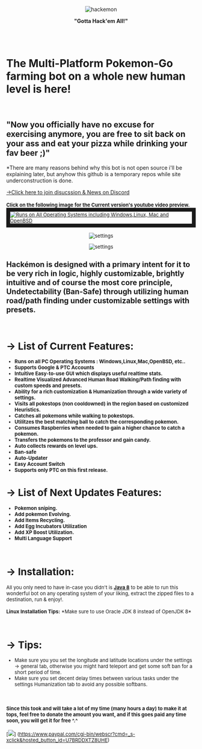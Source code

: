 ﻿
 
<p align="center"><img src="http://puu.sh/qlIQC/7b9adb7a67.png" alt="hackemon"></p>

<p align="center"><b>"Gotta Hack'em All!"</b></p>

<br><br> <h1><b>The Multi-Platform Pokemon-Go farming bot on a whole new human level is here! </b></h1><br><h2><b>"Now</b> you officially have no excuse for exercising anymore, you are free to sit back on your ass and eat your pizza while drinking your fav beer ;)"</h2>
 
 *There are many reasons behind why this bot is not open source i'll be explaining later, but anyhow this github is a temporary repos while site underconstruction is done.
 
 [→Click here to join disucssion & News on Discord](https://discord.gg/mMhuG6q)
 <br><br><font size=2px><b>Click on the following image for the Current version's youtube video preview.</b><font>
<a href="http://www.youtube.com/watch?feature=player_embedded&v=Vv3-Gdvm9xU" target="_blank"><img src="http://puu.sh/qw13i/3e39a74a92.jpg" 
alt="Runs on All Operating Systems including Windows,Linux, Mac and OpenBSD"  border="10" /></a>

<p align="center"><img src="http://puu.sh/qw1bo/92320bdb8f.png" alt="settings"></p>
<p align="center"><img src="http://puu.sh/qw1hA/9385f59876.png" alt="settings"></p>


<h2><b>Hackémon</b> is designed with a primary intent for it to be very rich in logic, highly customizable, brightly intuitive and of course the most core principle, Undetectability (Ban-Safe) through utilizing human road/path finding under customizable settings with presets.</h2>
<br>
<b><h1>→ List of Current Features:</h1></b>
<b>
<ul>
<li>Runs on all PC Operating Systems : Windows,Linux,Mac,OpenBSD, etc.. </li>
<li>Supports Google & PTC Accounts</li>
<li>Intuitive Easy-to-use GUI which displays useful realtime stats.</li>
<li>Realtime Visualized Advanced Human Road Walking/Path finding with custom speeds and presets.</li>
<li>Ability for a rich customization & Humanization through a wide variety of settings. </li>
<li>Visits all pokestops (non cooldowned) in the region based on customized Heuristics. </li>
<li>Catches all pokemons while walking to pokestops.</li>
<li>Utilitzes the best matching ball to catch the corresponding pokemon.</li>
<li>Consumes Raspberries when needed to gain a higher chance to catch a pokemon.</li>
<li>Transfers the pokemons to the professor and gain candy.</li>
<li>Auto collects rewards on level ups.</li>
<li>Ban-safe</li>
<li>Auto-Updater</li>
<li>Easy Account Switch</li>
<li>Supports only PTC on this first release. </li>
</ul>
</b>

<b><h1>→ List of Next Updates Features:</h1></b>
<ul>
<b>
<li>Pokemon sniping.</li>
<li>Add pokemon Evolving.</li>
<li>Add Items Recycling. </li>
<li>Add Egg Incubators Utilization</li>
<li>Add XP Boost Utilization.</li>
<li>Multi Language Support</li>
</b>
</ul>

<br>
<b><h1>→ Installation:</h1></b>
<p>
All you only need to have in-case you didn't is <b><a href="http://www.oracle.com/technetwork/java/javase/downloads/jdk8-downloads-2133151.html">Java 8</a></b> to be able to run this wonderful bot on any operating system of your liking, extract the
zipped files to a destination, run & enjoy!.
<br><br>
  <b>  Linux Installation Tips:</b>
*Make sure to use Oracle JDK 8 instead of OpenJDK 8*
    
</p>

<br>
<b><h1>→ Tips:</h1></b>
<ul>
<li>Make sure you you set the longitude and latitude locations under the settings -> general tab, otherwise you might hard teleport and get some soft ban for a short period of time.</li>
<li>Make sure you set decent delay times between various tasks under the settings Humanization tab to avoid any possible softbans.</li>

</ul>
<br>
<p><h4>Since this took and will take a lot of my time (many hours a day) to make it at tops, feel free to donate the amount you want, and if this goes paid any time soon, you will get it for free ^.^</h4></p>

[![](https://www.paypalobjects.com/en_US/i/btn/btn_donateCC_LG.gif)]
(https://www.paypal.com/cgi-bin/webscr?cmd=_s-xclick&hosted_button_id=U7BRDDXTZ8UHE)

	
